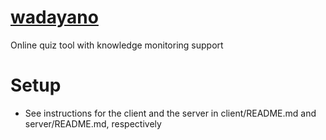 # [wadayano](https://www.wadayano.com)
Online quiz tool with knowledge monitoring support

# Setup
- See instructions for the client and the server in client/README.md and server/README.md, respectively
